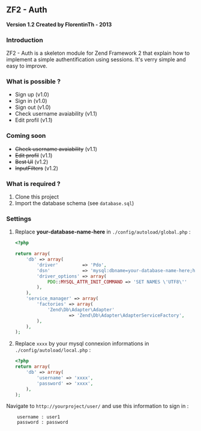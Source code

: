 ## ZF2 - Auth
**Version 1.2 Created by FlorentinTh - 2013**

### Introduction

ZF2 - Auth is a skeleton module for Zend Framework 2 that explain how to implement a simple authentification using sessions.
It's verry simple and easy to improve.

### What is possible ?
 
* Sign up (v1.0)
* Sign in (v1.0)
* Sign out (v1.0)
* Check username avaiability (v1.1)
* Edit profil (v1.1)

### Coming soon

* ~~Check username avaiability~~ (v1.1)
* ~~Edit profil~~ (v1.1)
* ~~Best UI~~ (v1.2)
* ~~InputFilters~~ (v1.2)

### What is required ?

1. Clone this project
2. Import the database schema (see `database.sql`)

### Settings

1. Replace __your-database-name-here__ in `./config/autoload/global.php` :
	```php
    <?php

	return array(
	    'db' => array(
	        'driver'         => 'Pdo',
	        'dsn'            => 'mysql:dbname=your-database-name-here;host=localhost',
	        'driver_options' => array(
	            PDO::MYSQL_ATTR_INIT_COMMAND => 'SET NAMES \'UTF8\''
	        ),
	    ),
	    'service_manager' => array(
	        'factories' => array(
	            'Zend\Db\Adapter\Adapter'
	                    => 'Zend\Db\Adapter\AdapterServiceFactory',
	        ),
	    ),
	);
	```

2. Replace `xxxx` by your mysql connexion informations in `./config/autoload/local.php` :
	```php
	<?php
	return array(
	    'db' => array(
	        'username' => 'xxxx',
	        'password' => 'xxxx',
	    ),
	);
	```

Navigate to `http://yourproject/user/` and use this information to sign in :
	
		username : user1
		password : password